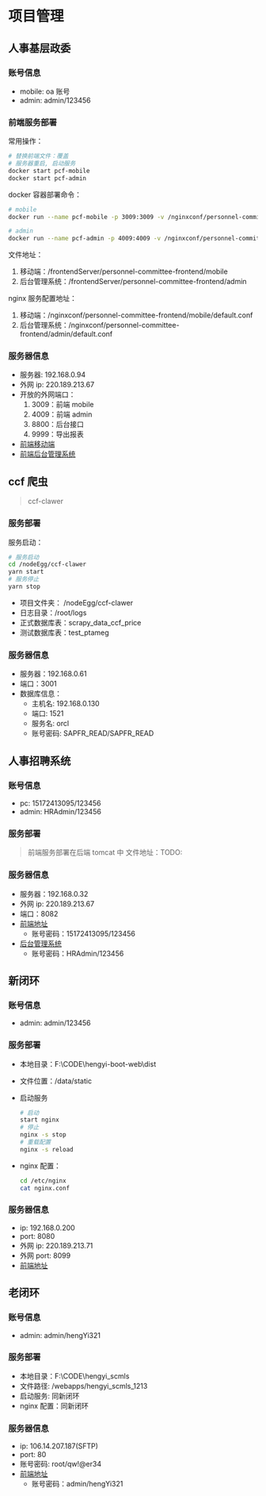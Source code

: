 # 项目管理

## 人事基层政委

### 账号信息

- mobile: oa 账号
- admin: admin/123456

### 前端服务部署

常用操作：

```bash
# 替换前端文件：覆盖
# 服务器重启, 启动服务
docker start pcf-mobile
docker start pcf-admin
```

docker 容器部署命令：

```bash
# mobile
docker run --name pcf-mobile -p 3009:3009 -v /nginxconf/personnel-committee-frontend/mobile/default.conf:/etc/nginx/conf.d/default.conf -v /frontendServer/personnel-committee-frontend/mobile:/usr/share/nginx/html -d nginx

# admin
docker run --name pcf-admin -p 4009:4009 -v /nginxconf/personnel-committee-frontend/admin/default.conf:/etc/nginx/conf.d/default.conf -v /frontendServer/personnel-committee-frontend/admin:/usr/share/nginx/html -d nginx
```

文件地址：

1. 移动端：/frontendServer/personnel-committee-frontend/mobile
2. 后台管理系统：/frontendServer/personnel-committee-frontend/admin

nginx 服务配置地址：

1. 移动端：/nginxconf/personnel-committee-frontend/mobile/default.conf
2. 后台管理系统：/nginxconf/personnel-committee-frontend/admin/default.conf

### 服务器信息

- 服务器: 192.168.0.94
- 外网 ip: 220.189.213.67
- 开放的外网端口：
  1. 3009：前端 mobile
  2. 4009：前端 admin
  3. 8800：后台接口
  4. 9999：导出报表
- [前端移动端](http://220.189.213.67:3009/)
- [前端后台管理系统](http://220.189.213.67:4009/)

## ccf 爬虫

> ccf-clawer

### 服务部署

服务启动：

```bash
# 服务启动
cd /nodeEgg/ccf-clawer
yarn start
# 服务停止
yarn stop
```

- 项目文件夹： /nodeEgg/ccf-clawer
- 日志目录：/root/logs
- 正式数据库表：scrapy_data_ccf_price
- 测试数据库表：test_ptameg

### 服务器信息

- 服务器：192.168.0.61
- 端口：3001
- 数据库信息：
  - 主机名: 192.168.0.130
  - 端口: 1521
  - 服务名: orcl
  - 账号密码: SAPFR_READ/SAPFR_READ

## 人事招聘系统

### 账号信息

- pc: 15172413095/123456
- admin: HRAdmin/123456

### 服务部署

> 前端服务部署在后端 tomcat 中
> 文件地址：TODO:

### 服务器信息

- 服务器：192.168.0.32
- 外网 ip: 220.189.213.67
- 端口：8082
- [前端地址](http://220.189.213.67:8082/hrsystem/webpage/com/hrsystem/index.html#/)
  - 账号密码：15172413095/123456
- [后台管理系统](http://220.189.213.67:8082/hrsystem/loginController.do?login#)
  - 账号密码：HRAdmin/123456

## 新闭环

### 账号信息

- admin: admin/123456

### 服务部署

- 本地目录：F:\CODE\hengyi-boot-web\dist
- 文件位置：/data/static
- 启动服务

  ```bash
  # 启动
  start nginx
  # 停止
  nginx -s stop
  # 重载配置
  nginx -s reload
  ```

- nginx 配置：

  ```bash
  cd /etc/nginx
  cat nginx.conf
  ```

### 服务器信息

- ip: 192.168.0.200
- port: 8080
- 外网 ip: 220.189.213.71
- 外网 port: 8099
- [前端地址](http://220.189.213.71:8099/user/login?redirect=%2F)

## 老闭环

### 账号信息

- admin: admin/hengYi321

### 服务部署

- 本地目录：F:\CODE\hengyi_scmls
- 文件路径: /webapps/hengyi_scmls_1213
- 启动服务: 同新闭环
- nginx 配置：同新闭环

### 服务器信息

- ip: 106.14.207.187(SFTP)
- port: 80
- 账号密码: root/qw!@er34
- [前端地址](http://sales.hengyi.com/#/)
  - 账号密码：admin/hengYi321
